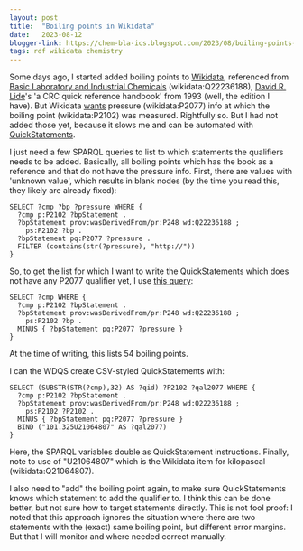 ```yaml
---
layout: post
title:  "Boiling points in Wikidata"
date:   2023-08-12
blogger-link: https://chem-bla-ics.blogspot.com/2023/08/boiling-points-in-wikidata.html
tags: rdf wikidata chemistry
---
```


Some days ago, I started added boiling points to [Wikidata](https://wikidata.org/), referenced from
[Basic Laboratory and Industrial Chemicals](https://scholia.toolforge.org/work/Q22236188) (wikidata:Q22236188),
[David R. Lide](https://scholia.toolforge.org/author/Q18609741)'s
'a CRC quick reference handbook' from 1993 (well, the edition I have). But Wikidata
[wants](https://www.wikidata.org/wiki/User_talk:Egon_Willighagen#Basic_laboratory_and_industrial_chemicals:_a_CRC_quick_reference_handbook_(Q22236188))
pressure (wikidata:P2077) info at which the boiling point (wikidata:P2102) was measured. Rightfully so. But I had not added those yet,
because it slows me and can be automated with [QuickStatements](https://quickstatements.toolforge.org/).

I just need a few SPARQL queries to list to which statements the qualifiers needs to be added. Basically, all boiling points which has the
book as a reference and that do not have the pressure info. First, there are values with 'unknown value', which results in blank nodes
(by the time you read this, they likely are already fixed):

```sparql
SELECT ?cmp ?bp ?pressure WHERE {
  ?cmp p:P2102 ?bpStatement .
  ?bpStatement prov:wasDerivedFrom/pr:P248 wd:Q22236188 ;
    ps:P2102 ?bp .
  ?bpStatement pq:P2077 ?pressure .
  FILTER (contains(str(?pressure), "http://"))
}
```

So, to get the list for which I want to write the QuickStatements which does not have any P2077 qualifier yet, I use
[this query](https://query.wikidata.org/#SELECT%20%3Fcmp%20WHERE%20%7B%0A%20%20%3Fcmp%20p%3AP2102%20%3FbpStatement%20.%0A%20%20%3FbpStatement%20prov%3AwasDerivedFrom%2Fpr%3AP248%20wd%3AQ22236188%20%3B%0A%20%20%20%20ps%3AP2102%20%3Fbp%20.%0A%20%20MINUS%20%7B%20%3FbpStatement%20pq%3AP2077%20%3Fpressure%20%7D%0A%7D):

```sparql
SELECT ?cmp WHERE {
  ?cmp p:P2102 ?bpStatement .
  ?bpStatement prov:wasDerivedFrom/pr:P248 wd:Q22236188 ;
    ps:P2102 ?bp .
  MINUS { ?bpStatement pq:P2077 ?pressure }
}
```

At the time of writing, this lists 54 boiling points.

I can the WDQS create CSV-styled QuickStatements with:

```sparql
SELECT (SUBSTR(STR(?cmp),32) AS ?qid) ?P2102 ?qal2077 WHERE {
  ?cmp p:P2102 ?bpStatement .
  ?bpStatement prov:wasDerivedFrom/pr:P248 wd:Q22236188 ;
    ps:P2102 ?P2102 .
  MINUS { ?bpStatement pq:P2077 ?pressure }
  BIND ("101.325U21064807" AS ?qal2077)
}
```

Here, the SPARQL variables double as QuickStatement instructions. Finally, note to use of "U21064807" which is the Wikidata item for
kilopascal (wikidata:Q21064807).

I also need to "add" the boiling point again, to make sure QuickStatements knows which statement to add the qualifier to. I think this
can be done better, but not sure how to target statements directly. This is not fool proof: I noted that this approach ignores the
situation where there are two statements with the (exact) same boiling point, but different error margins. But that I will monitor
and where needed correct manually.
